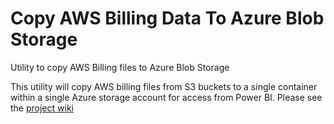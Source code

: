 # Copy AWS Billing Data To Azure Blob Storage
Utility to copy AWS Billing files to Azure Blob Storage

This utility will copy AWS billing files from S3 buckets to a single container within a single Azure storage account for access from Power BI.  Please see the <a href="https://github.com/nikkh/AWSBillingToAzureBlob/wiki">project wiki
